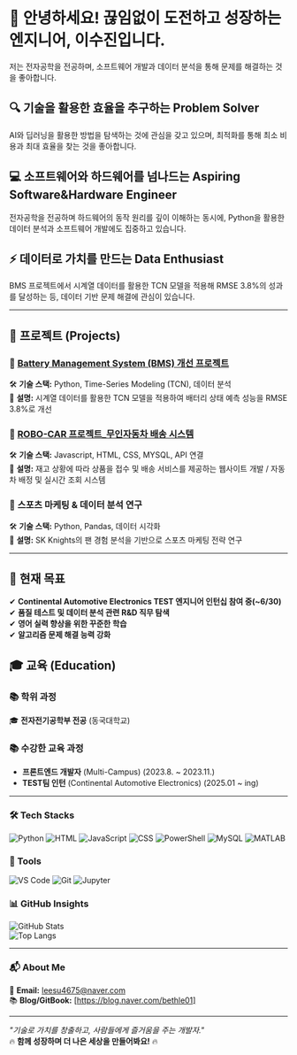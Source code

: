 # 🚀 안녕하세요! 끊임없이 도전하고 성장하는 엔지니어, 이수진입니다. 
저는 전자공학을 전공하며, 소프트웨어 개발과 데이터 분석을 통해 문제를 해결하는 것을 좋아합니다.  

## 🔍 기술을 활용한 효율을 추구하는 Problem Solver  
AI와 딥러닝을 활용한 방법을 탐색하는 것에 관심을 갖고 있으며, 최적화를 통해 최소 비용과 최대 효율을 찾는 것을 좋아합니다.

## 💻 소프트웨어와 하드웨어를 넘나드는 Aspiring Software&Hardware Engineer  
전자공학을 전공하며 하드웨어의 동작 원리를 깊이 이해하는 동시에, Python을 활용한 데이터 분석과 소프트웨어 개발에도 집중하고 있습니다.  

## ⚡ 데이터로 가치를 만드는 Data Enthusiast  
BMS 프로젝트에서 시계열 데이터를 활용한 TCN 모델을 적용해 RMSE 3.8%의 성과를 달성하는 등, 데이터 기반 문제 해결에 관심이 있습니다.  


---

## 🚀 프로젝트 (Projects)  
### 🔹 [Battery Management System (BMS) 개선 프로젝트](https://github.com/sujinee01/TCN)
🛠 **기술 스택:** Python, Time-Series Modeling (TCN), 데이터 분석  
📌 **설명:** 시계열 데이터를 활용한 TCN 모델을 적용하여 배터리 상태 예측 성능을 RMSE 3.8%로 개선  

### 🔹 [ROBO-CAR 프로젝트_무인자동차 배송 시스템](https://github.com/sujinee01/robo-car)
🛠 **기술 스택:** Javascript, HTML, CSS, MYSQL, API 연결  
📌 **설명:** 재고 상황에 따라 상품을 접수 및 배송 서비스를 제공하는 웹사이트 개발 / 자동차 배정 및 실시간 조회 시스템

### 🔹 **스포츠 마케팅 & 데이터 분석 연구**  
🛠 **기술 스택:** Python, Pandas, 데이터 시각화  
📌 **설명:** SK Knights의 팬 경험 분석을 기반으로 스포츠 마케팅 전략 연구  

---

## 🎯 현재 목표  
✔ **Continental Automotive Electronics TEST 엔지니어 인턴십 참여 중(~6/30)**  
✔ **품질 테스트 및 데이터 분석 관련 R&D 직무 탐색**  
✔ **영어 실력 향상을 위한 꾸준한 학습**  
✔ **알고리즘 문제 해결 능력 강화**  

## 🎓 교육 (Education)  
### 📚 **학위 과정**  
🎓 **전자전기공학부 전공** (동국대학교)  

### 📚 **수강한 교육 과정**  
- **프론트엔드 개발자** (Multi-Campus) (2023.8. ~ 2023.11.)
- **TEST팀 인턴** (Continental Automotive Electronics) (2025.01 ~ ing)
---

### 🛠 Tech Stacks
![Python](https://img.shields.io/badge/Python-3776AB?style=flat&logo=python&logoColor=white)
![HTML](https://img.shields.io/badge/HTML5-E34F26?style=flat&logo=html5&logoColor=white)
![JavaScript](https://img.shields.io/badge/JavaScript-F7DF1E?style=flat&logo=javascript&logoColor=black)
![CSS](https://img.shields.io/badge/CSS3-1572B6?style=flat&logo=css3&logoColor=white)
![PowerShell](https://img.shields.io/badge/PowerShell-5391FE?style=flat&logo=powershell&logoColor=white)
![MySQL](https://img.shields.io/badge/MySQL-4479A1?style=flat&logo=mysql&logoColor=white)
![MATLAB](https://img.shields.io/badge/MATLAB-0076A8?style=flat&logo=mathworks&logoColor=white)

### 🔧 Tools  
![VS Code](https://img.shields.io/badge/VSCode-007ACC?style=flat&logo=visual-studio-code&logoColor=white)
![Git](https://img.shields.io/badge/Git-F05032?style=flat&logo=git&logoColor=white)
![Jupyter](https://img.shields.io/badge/Jupyter-F37626?style=flat&logo=jupyter&logoColor=white)


### 📊 GitHub Insights
![GitHub Stats](https://github-readme-stats.vercel.app/api?username=sujinee01&show_icons=true&theme=radical)  
![Top Langs](https://github-readme-stats.vercel.app/api/top-langs/?username=sujinee01&layout=compact&theme=radical)

---

### 📬 About Me  
📧 **Email:** leesu4675@naver.com  
📚 **Blog/GitBook:** [https://blog.naver.com/bethle01]  

---

_"기술로 가치를 창출하고, 사람들에게 즐거움을 주는 개발자."_  
🔥 **함께 성장하며 더 나은 세상을 만들어봐요!** 🔥

